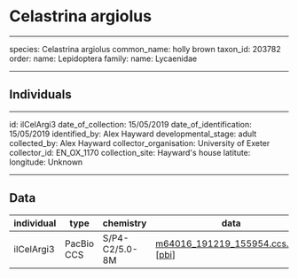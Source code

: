 # Celastrina argiolus

---
species: Celastrina argiolus
common_name: holly brown
taxon_id: 203782
order:
  name: Lepidoptera
family:
  name: Lycaenidae

---

## Individuals

---
id: ilCelArgi3
date_of_collection: 15/05/2019
date_of_identification: 15/05/2019
identified_by: Alex Hayward
developmental_stage: adult
collected_by: Alex Hayward
collector_organisation: University of Exeter
collector_id: EN_OX_1170
collection_site: Hayward's house
latitute: 
longitude: Unknown

---

## Data

| individual | type       | chemistry      | data |
| ---------- | ---------- | -------------- | ---- |
| ilCelArgi3 | PacBio CCS | S/P4-C2/5.0-8M | [m64016_191219_155954.ccs.bam](https://darwin.cog.sanger.ac.uk/insects/Celastrina_argiolus/ilCelArgi3/genomic_data/pacbio/m64016_191219_155954.ccs.bam) [[pbi](https://darwin.cog.sanger.ac.uk/insects/Celastrina_argiolus/ilCelArgi3/genomic_data/pacbio/m64016_191219_155954.ccs.bam.pbi)]|
